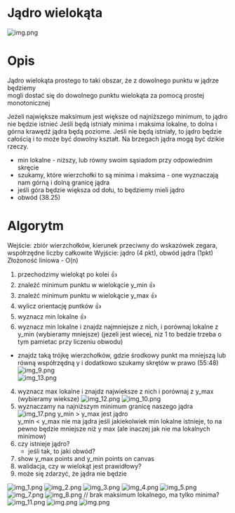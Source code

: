 # Jądro wielokąta
![img.png](images/img.png)

# Opis
Jądro wielokąta prostego to taki obszar, że z dowolnego punktu w jądrze będziemy  
mogli dostać się do dowolnego punktu wielokąta za pomocą prostej monotonicznej

Jeżeli największe maksimum jest większe od najniższego minimum, to jądro nie będzie istnieć
Jeśli będą istniały minima i maksima lokalne, to dolna i górna krawędź jądra będą poziome.
Jeśli nie będą istniały, to jądro będzie całością i to może być dowolny kształt.
Na brzegach jądra mogą być dzikie rzeczy.

- min lokalne - niższy, lub równy swoim sąsiadom przy odpowiednim skręcie
- szukamy, które wierzchołki to są minima i maksima - one wyznaczają nam górną i dolną granicę jądra
- jeśli góra będzie większa od dołu, to będziemy mieli jądro
- obwód (38.25)

# Algorytm
Wejście: zbiór wierzchołków, kierunek przeciwny do wskazówek zegara, współrzędne liczby całkowite
Wyjście: jądro (4 pkt), obwód jądra (1pkt)
Złożoność liniowa - O(n)

1) przechodzimy wielokąt po kolei 👍
2) znaleźć minimum punktu w wielokącie  y_min 👍
3) znaleźć minimum punktu w wielokącie y_max 👍
4) wylicz orientację puntków 👍
5) wyznacz min lokalne 👍
6) wyznacz min lokalne i znajdz najmniejsze z nich, i porównaj lokalne z y_min (wybieramy mniejsze) 
(jezeli jest wiecej, niz 1 to bedzie trzeba o tym pamietac przy liczeniu obwodu)
- znajdz taką trójkę wierzchołków, gdzie środkowy punkt ma mniejszą lub równą współrzędną y
i dodatkowo szukamy skrętów w prawo (55:48)
![img_9.png](images/img_9.png)  
![img_13.png](images/img_13.png)  
4) wyznacz max lokalne i znajdz najwieksze z nich i porównaj z y_max (wybieramy wieksze)
![img_12.png](images/img_12.png)
![img_10.png](images/img_10.png)
5) wyznaczamy na najniższym minimum granicę naszego jądra
![img_17.png](images/img_17.png)
y_min > y_max jest jądro  
y_min < y_max nie ma jądra
jeśli jakiekolwiek min lokalne istnieje, to na pewno będzie mniejsze niż y max 
(ale inaczej jak nie ma lokalnych minimow)
6) czy istnieje jądro?
      - jeśli tak, to jaki obwód?
8) show y_max points and y_min points on canvas
9) walidacja, czy w wielokąt jest prawidłowy?
10) może się zdarzyć, że jądra nie będzie


![img_1.png](images/img_1.png)
![img_2.png](images/img_2.png)
![img_3.png](images/img_3.png)
![img_4.png](images/img_4.png)
![img_5.png](images/img_5.png)
![img_7.png](images/img_7.png)
![img_8.png](images/img_8.png) // brak maksimum lokalnego, ma tylko minima?
![img_11.png](images/img_11.png)
![img.png](images/img_125.png)
![img.png](img.png)
